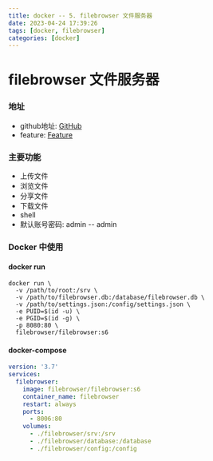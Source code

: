 ```yaml
---
title: docker -- 5. filebrowser 文件服务器
date: 2023-04-24 17:39:26
tags: [docker, filebrowser]
categories: [docker]
---
```


# filebrowser 文件服务器

### 地址
- github地址: [GitHub](https://github.com/filebrowser/filebrowser/)
- feature: [Feature](https://filebrowser.org/features)

### 主要功能
- 上传文件
- 浏览文件
- 分享文件
- 下载文件
- shell
- 默认账号密码: admin -- admin


<!-- more -->





### Docker 中使用

#### docker run
```shell
docker run \
  -v /path/to/root:/srv \
  -v /path/to/filebrowser.db:/database/filebrowser.db \
  -v /path/to/settings.json:/config/settings.json \
  -e PUID=$(id -u) \
  -e PGID=$(id -g) \
  -p 8080:80 \
  filebrowser/filebrowser:s6
```


#### docker-compose
```yaml
version: '3.7'
services:
  filebrowser:
    image: filebrowser/filebrowser:s6
    container_name: filebrowser
    restart: always
    ports:
      - 8006:80
    volumes:
      - ./filebrowser/srv:/srv
      - ./filebrowser/database:/database
      - ./filebrowser/config:/config
```



